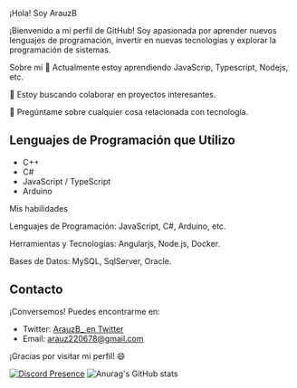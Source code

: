 ¡Hola! Soy ArauzB

¡Bienvenido a mi perfil de GitHub! Soy apasionada por aprender nuevos lenguajes de programación, invertir en nuevas tecnologías y explorar la programación de sistemas.

Sobre mí
🌱 Actualmente estoy aprendiendo JavaScrip, Typescript, Nodejs, etc.

👯 Estoy buscando colaborar en proyectos interesantes.

💬 Pregúntame sobre cualquier cosa relacionada con tecnología.

## Lenguajes de Programación que Utilizo

- C++
- C#
- JavaScript / TypeScript
- Arduino

Mis habilidades

Lenguajes de Programación: JavaScript, C#, Arduino, etc.

Herramientas y Tecnologías: Angularjs, Node.js, Docker.

Bases de Datos:  MySQL, SqlServer, Oracle.


## Contacto

¡Conversemos! Puedes encontrarme en:

- Twitter: [ArauzB_ en Twitter](https://twitter.com/ArauzB_)
- Email: arauz220678@gmail.com

¡Gracias por visitar mi perfil! 😄


[![Discord Presence](https://lanyard.cnrad.dev/api/730938209051213866)](https://discord.com/users/730938209051213866)    ![Anurag's GitHub stats](https://github-readme-stats.vercel.app/api?username=arauzb&theme=dracula&show_icons=true) 






